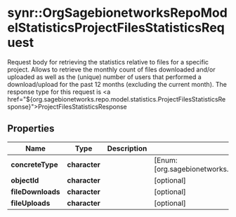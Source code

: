 # synr::OrgSagebionetworksRepoModelStatisticsProjectFilesStatisticsRequest

Request body for retrieving the statistics relative to files for a specific project. Allows to retrieve the monthly count of files downloaded and/or uploaded as well as the (unique) number of users that performed a download/upload for the past 12 months (excluding the current month). The response type for this request is <a href=\"${org.sagebionetworks.repo.model.statistics.ProjectFilesStatisticsResponse}\">ProjectFilesStatisticsResponse</a>

## Properties
Name | Type | Description | Notes
------------ | ------------- | ------------- | -------------
**concreteType** | **character** |  | [Enum: [org.sagebionetworks.repo.model.statistics.ProjectFilesStatisticsRequest]] 
**objectId** | **character** |  | [optional] 
**fileDownloads** | **character** |  | [optional] 
**fileUploads** | **character** |  | [optional] 


